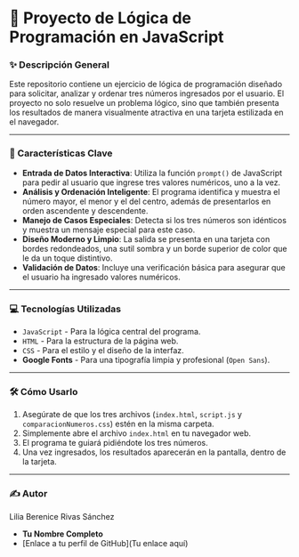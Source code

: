 # 🚀 Proyecto de Lógica de Programación en JavaScript

### ✨ Descripción General

Este repositorio contiene un ejercicio de lógica de programación diseñado para solicitar, analizar y ordenar tres números ingresados por el usuario. El proyecto no solo resuelve un problema lógico, sino que también presenta los resultados de manera visualmente atractiva en una tarjeta estilizada en el navegador.

---

### 🌟 Características Clave

* **Entrada de Datos Interactiva**: Utiliza la función `prompt()` de JavaScript para pedir al usuario que ingrese tres valores numéricos, uno a la vez.
* **Análisis y Ordenación Inteligente**: El programa identifica y muestra el número mayor, el menor y el del centro, además de presentarlos en orden ascendente y descendente.
* **Manejo de Casos Especiales**: Detecta si los tres números son idénticos y muestra un mensaje especial para este caso.
* **Diseño Moderno y Limpio**: La salida se presenta en una tarjeta con bordes redondeados, una sutil sombra y un borde superior de color que le da un toque distintivo.
* **Validación de Datos**: Incluye una verificación básica para asegurar que el usuario ha ingresado valores numéricos.

---

### 💻 Tecnologías Utilizadas

* `JavaScript` - Para la lógica central del programa.
* `HTML` - Para la estructura de la página web.
* `CSS` - Para el estilo y el diseño de la interfaz.
* **Google Fonts** - Para una tipografía limpia y profesional (`Open Sans`).

---

### 🛠️ Cómo Usarlo

1.  Asegúrate de que los tres archivos (`index.html`, `script.js` y `comparacionNumeros.css`) estén en la misma carpeta.
2.  Simplemente abre el archivo `index.html` en tu navegador web.
3.  El programa te guiará pidiéndote los tres números.
4.  Una vez ingresados, los resultados aparecerán en la pantalla, dentro de la tarjeta.

---

### ✍️ Autor
Lilia Berenice Rivas Sánchez
* **Tu Nombre Completo**
* [Enlace a tu perfil de GitHub](Tu enlace aquí)
